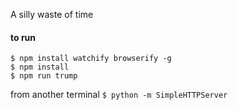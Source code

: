 A silly waste of time

#### to run
```
$ npm install watchify browserify -g
$ npm install
$ npm run trump
```

from another terminal
`$ python -m SimpleHTTPServer`
